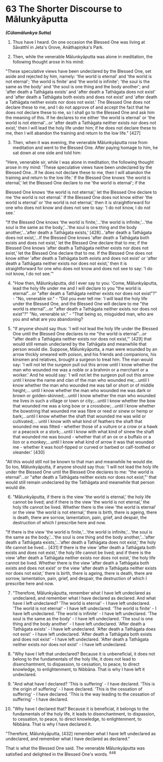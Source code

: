 # 63 The Shorter Discourse to Mālunkyāputta
***(Cūlamālunkya Sutta)***

1. Thus have I heard. On one occasion the Blessed One was living at Sāvatthī in Jeta's Grove, Anāthapiṇ̣ika's Park.

2. Then, while the venerable Mālunkyāputta was alone in meditation, the following thought arose in his mind:

"These speculative views have been undeclared by the Blessed One, set aside and rejected by him, namely: 'the world is eternal' and 'the world is not eternal'; 'the world is finite' and 'the world is infinite'; 'the soul is the same as the body' and 'the soul is one thing and the body another'; and 'after death a Tathāgata exists' and 'after death a Tathāgata does not exist' and 'after death a Tathāgata both exists and does not exist' and 'after death a Tathāgata neither exists nor does not exist.' The Blessed One does not declare these to me, and I do not approve of and accept the fact that he does not declare these to me, so I shall go to the Blessed One and ask him the meaning of this. If he declares to me either 'the world is eternal' or 'the world is not eternal'...or 'after death a Tathāgata neither exists nor does not exist,' then I will lead the holy life under him; if he does not declare these to me, then I will abandon the training and return to the low life." [427]

3. Then, when it was evening, the venerable Mālunkyāputta rose from meditation and went to the Blessed One. After paying homage to him, he sat down at one side and told him:

"Here, venerable sir, while I was alone in meditation, the following thought arose in my mind: 'These speculative views have been undeclared by the Blessed One...If he does not declare these to me, then I will abandon the training and return to the low life.' If the Blessed One knows 'the world is eternal,' let the Blessed One declare to me 'the world is eternal'; if the

Blessed One knows 'the world is not eternal,' let the Blessed One declare to me 'the world is not eternal.' If the Blessed One does not know either 'the world is eternal' or 'the world is not eternal,' then it is straightforward for one who does not know and does not see to say: 'I do not know, I do not see.'

"If the Blessed One knows 'the world is finite,'...'the world is infinite,'...'the soul is the same as the body,'...'the soul is one thing and the body another,'...'after death a Tathāgata exists,' [428]...'after death a Tathāgata does not exist,'...If the Blessed One knows 'after death a Tathāgata both exists and does not exist,' let the Blessed One declare that to me; if the Blessed One knows 'after death a Tathāgata neither exists nor does not exist,' let the Blessed One declare that to me. If the Blessed One does not know either 'after death a Tathāgata both exists and does not exist' or 'after death a Tathāgata neither exists nor does not exist,' then it is straightforward for one who does not know and does not see to say: 'I do not know, I do not see.'"

4. "How then, Mālunkyāputta, did I ever say to you: 'Come, Mālunkyāputta, lead the holy life under me and I will declare to you "the world is eternal"...or "after death a Tathāgata neither exists nor does not exist"?" - "No, venerable sir." - "Did you ever tell me: 'I will lead the holy life under the Blessed One, and the Blessed One will declare to me "the world is eternal"...or "after death a Tathāgata neither exists nor does not exist"?" "No, venerable sir." - "That being so, misguided man, who are you and what are you abandoning?

5. "If anyone should say thus: 'I will not lead the holy life under the Blessed One until the Blessed One declares to me "the world is eternal"...or "after death a Tathāgata neither exists nor does not exist,"' [429] that would still remain undeclared by the Tathāgata and meanwhile that person would die. Suppose, Mālunkyāputta, a man were wounded by an arrow thickly smeared with poison, and his friends and companions, his kinsmen and relatives, brought a surgeon to treat him. The man would say: 'I will not let the surgeon pull out this arrow until I know whether the man who wounded me was a noble or a brahmin or a merchant or a worker.' And he would say: 'I will not let the surgeon pull out this arrow until I know the name and clan of the man who wounded me;...until I know whether the
man who wounded me was tall or short or of middle height;... until I know whether the man who wounded me was dark or brown or golden-skinned;...until I know whether the man who wounded me lives in such a village or town or city;...until I know whether the bow that wounded me was a long bow or a crossbow;...until I know whether the bowstring that wounded me was fibre or reed or sinew or hemp or bark;...until I know whether the shaft that wounded me was wild or cultivated;... until I know with what kind of feathers the shaft that wounded me was fitted - whether those of a vulture or a crow or a hawk or a peacock or a stork;...until I know with what kind of sinew the shaft that wounded me was bound - whether that of an ox or a buffalo or a lion or a monkey;...until I know what kind of arrow it was that wounded me - whether it was hoof-tipped or curved or barbed or calf-toothed or oleander.' [430]

"All this would still not be known to that man and meanwhile he would die. So too, Mālunkyāputta, if anyone should say thus: 'I will not lead the holy life under the Blessed One until the Blessed One declares to me: "the world is eternal"...or "after death a Tathāgata neither exists nor does not exist,"' that would still remain undeclared by the Tathāgata and meanwhile that person would die.

6. "Mālunkyāputta, if there is the view 'the world is eternal,' the holy life cannot be lived; and if there is the view 'the world is not eternal,' the holy life cannot be lived. Whether there is the view 'the world is eternal' or the view 'the world is not eternal,' there is birth, there is ageing, there is death, there are sorrow, lamentation, pain, grief, and despair, the destruction of which I prescribe here and now.

"If there is the view 'the world is finite,'...'the world is infinite,'...'the soul is the same as the body,'...'the soul is one thing and the body another,'...'after death a Tathāgata exists,'...'after death a Tathāgata does not exist,' the holy life cannot be lived... [431] If there is the view 'after death a Tathāgata both exists and does not exist,' the holy life cannot be lived; and if there is the view 'after death a Tathāgata neither exists nor does not exist,' the holy life cannot be lived. Whether there is the view 'after death a Tathāgata both exists and does not exist' or the view 'after death a Tathāgata neither exists nor does not exist,' there
is birth, there is ageing, there is death, there are sorrow, lamentation, pain, grief, and despair, the destruction of which I prescribe here and now.

7. "Therefore, Mālunkyāputta, remember what I have left undeclared as undeclared, and remember what I have declared as declared. And what have I left undeclared? 'The world is eternal' - I have left undeclared. 'The world is not eternal' - I have left undeclared. 'The world is finite' - I have left undeclared. 'The world is infinite' - I have left undeclared. 'The soul is the same as the body' - I have left undeclared. 'The soul is one thing and the body another' - I have left undeclared. 'After death a Tathāgata exists' - I have left undeclared. 'After death a Tathāgata does not exist' - I have left undeclared. 'After death a Tathāgata both exists and does not exist' - I have left undeclared. 'After death a Tathāgata neither exists nor does not exist' - I have left undeclared.

8. "Why have I left that undeclared? Because it is unbeneficial, it does not belong to the fundamentals of the holy life, it does not lead to disenchantment, to dispassion, to cessation, to peace, to direct knowledge, to enlightenment, to Nibbāna. That is why I have left it undeclared.

9. "And what have I declared? 'This is suffering' - I have declared. 'This is the origin of suffering' - I have declared. 'This is the cessation of suffering' - I have declared. 'This is the way leading to the cessation of suffering' - I have declared.

10. "Why have I declared that? Because it is beneficial, it belongs to the fundamentals of the holy life, it leads to disenchantment, to dispassion, to cessation, to peace, to direct knowledge, to enlightenment, to Nibbāna. That is why I have declared it.

"Therefore, Mālunkyāputta, [432] remember what I have left undeclared as undeclared, and remember what I have declared as declared."

That is what the Blessed One said. The venerable Mālunkyāputta was satisfied and delighted in the Blessed One's words. ${ }^{648}$